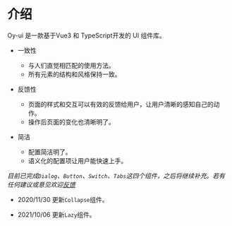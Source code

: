 # 介绍

Oy-ui 是一款基于Vue3 和 TypeScript开发的 UI 组件库。

- 一致性
    - 与人们直觉相匹配的使用方法。
    - 所有元素的结构和风格保持一致。
    
- 反馈性
    - 页面的样式和交互可以有效的反馈给用户，让用户清晰的感知自己的动作。
    - 操作后页面的变化也清晰明了。
    
- 简洁
    - 配置简洁明了。
    - 语义化的配置项让用户能快速上手。
    
    


*目前已完成`Dialog`、`Button`、`Switch`、`Tabs`这四个组件，之后将继续补充。若有任何建议或意见欢迎[反馈](https://github.com/NightingaleM/oy-ui/issues)*

- 2020/11/30 更新`Collapse`组件。

- 2021/10/06 更新`Lazy`组件。
